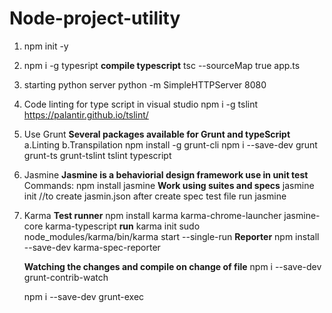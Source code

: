 # Node-project-utility

1. npm init -y
2. npm i -g typesript
 **compile typescript**
   tsc --sourceMap true app.ts
3. starting python server
    python -m SimpleHTTPServer 8080
4. Code linting for type script in visual studio
    npm i -g tslint
    <https://palantir.github.io/tslint/>
5. Use Grunt
   **Several packages available for Grunt and typeScript**
   a.Linting
   b.Transpilation
    npm install -g grunt-cli
    npm i --save-dev grunt grunt-ts grunt-tslint tslint typescript
6. Jasmine
    **Jasmine is a behaviorial design framework use in unit test**
    Commands:
    npm install jasmine
    **Work using suites and specs**
    jasmine init //to create jasmin.json
    after create spec test file
    run jasmine
7. Karma
    **Test runner**
    npm install karma karma-chrome-launcher jasmine-core karma-typescript
    **run**
    karma init
    sudo node_modules/karma/bin/karma start --single-run
    **Reporter**
    npm install --save-dev karma-spec-reporter


    **Watching the changes and compile on  change of file**
    npm i --save-dev grunt-contrib-watch


    npm i --save-dev grunt-exec


